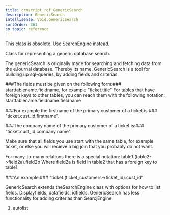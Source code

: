 ```yaml
---
title: crmscript_ref_GenericSearch
description: GenericSearch
intellisense: Void.GenericSearch
sortOrder: 361
so.topic: reference
---
```



This class is obsolete.
Use SearchEngine instead.


Class for representing a generic database search.

The genericSearch is originally made for searching and fetching data from the
eJournal database. Thereby its name.
GenericSearch is a tool for building up sql-queries, by adding fields and criterias.


###The fields must be given on the following form:###
starttablename.fieldname, for example "ticket.title"
For tables that have foreign keys to other tables, you can reach them with the
following notation:
starttablename.fieldname.fieldname


###For example the firstname of the primary customer of a ticket is:###
"ticket.cust\_id.firstname".


###The company name of the primary customer of a ticket is:###
"ticket.cust\_id.company.name".

Make sure that all fields you use start with the same table, for example
ticket, or else you will recieve a big join that you probably do not want.

For many-to-many relations there is a special notation:
table1.(table2->field2a).field2b Where field2a is field in table2 that has a
foreign key to table1.



###An example:###
    "ticket.(ticket_customers->ticket_id).cust_id"
    

GenericSearch extends theSearchEngine class with options for how to list fields. Displayfields, datafields, idfields.
GenericSearch has less functionality for adding criterias than SearcjEngine




1. autolist

